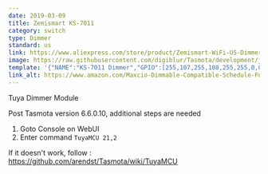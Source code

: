 ```yaml
---
date: 2019-03-09
title: Zemismart KS-7011
category: switch
type: Dimmer
standard: us
link: https://www.aliexpress.com/store/product/Zemismart-WiFi-US-Dimmer-Switch-110V-240V-for-Light-with-Display-Screen-Smart-Life-Alexa-Google/1848374_32980154009.html
image: https://raw.githubusercontent.com/digiblur/Tasmota/development/jpgs/ks7011_dimmer.JPG
template: '{"NAME":"KS-7011 Dimmer","GPIO":[255,107,255,108,255,255,0,0,255,255,255,255,255],"FLAG":0,"BASE":54}'
link_alt: https://www.amazon.com/Maxcio-Dimmable-Compatible-Schedule-Function/dp/B07HRC69N8
---
```

Tuya Dimmer Module

Post Tasmota version 6.6.0.10, additional steps are needed

1. Goto Console on WebUI
2. Enter command `TuyaMCU 21,2`

If it doesn't work, follow : https://github.com/arendst/Tasmota/wiki/TuyaMCU
